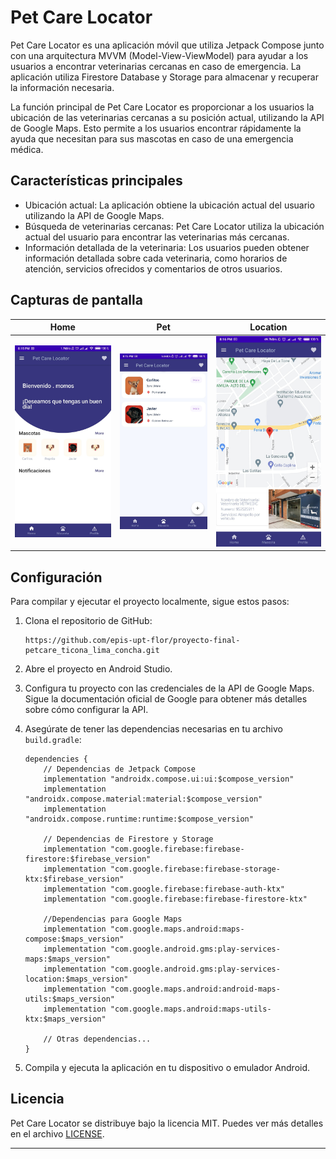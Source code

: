
# Pet Care Locator

Pet Care Locator es una aplicación móvil que utiliza Jetpack Compose junto con una arquitectura MVVM (Model-View-ViewModel) para ayudar a los usuarios a encontrar veterinarias cercanas en caso de emergencia. La aplicación utiliza Firestore Database y Storage para almacenar y recuperar la información necesaria.

La función principal de Pet Care Locator es proporcionar a los usuarios la ubicación de las veterinarias cercanas a su posición actual, utilizando la API de Google Maps. Esto permite a los usuarios encontrar rápidamente la ayuda que necesitan para sus mascotas en caso de una emergencia médica.

## Características principales

- Ubicación actual: La aplicación obtiene la ubicación actual del usuario utilizando la API de Google Maps.
- Búsqueda de veterinarias cercanas: Pet Care Locator utiliza la ubicación actual del usuario para encontrar las veterinarias más cercanas.
- Información detallada de la veterinaria: Los usuarios pueden obtener información detallada sobre cada veterinaria, como horarios de atención, servicios ofrecidos y comentarios de otros usuarios.

## Capturas de pantalla

| Home | Pet | Location |
| :------: | :------: | :------: |
| ![Descripción de la imagen](screenshots/home.jpg) | ![Descripción de la imagen](screenshots/pet.jpg) | ![Descripción de la imagen](screenshots/map_vet.jpg) |



## Configuración

Para compilar y ejecutar el proyecto localmente, sigue estos pasos:

1. Clona el repositorio de GitHub:

   ```
   https://github.com/epis-upt-flor/proyecto-final-petcare_ticona_lima_concha.git
   ```

2. Abre el proyecto en Android Studio.

3. Configura tu proyecto con las credenciales de la API de Google Maps. Sigue la documentación oficial de Google para obtener más detalles sobre cómo configurar la API.

4. Asegúrate de tener las dependencias necesarias en tu archivo `build.gradle`:

   ```
   dependencies {
       // Dependencias de Jetpack Compose
       implementation "androidx.compose.ui:ui:$compose_version"
       implementation "androidx.compose.material:material:$compose_version"
       implementation "androidx.compose.runtime:runtime:$compose_version"

       // Dependencias de Firestore y Storage
       implementation "com.google.firebase:firebase-firestore:$firebase_version"
       implementation "com.google.firebase:firebase-storage-ktx:$firebase_version"
       implementation "com.google.firebase:firebase-auth-ktx"
       implementation "com.google.firebase:firebase-firestore-ktx"

       //Dependencias para Google Maps
       implementation "com.google.maps.android:maps-compose:$maps_version"
       implementation "com.google.android.gms:play-services-maps:$maps_version"
       implementation "com.google.android.gms:play-services-location:$maps_version"
       implementation "com.google.maps.android:android-maps-utils:$maps_version"
       implementation "com.google.maps.android:maps-utils-ktx:$maps_version"

       // Otras dependencias...
   }
   ```

5. Compila y ejecuta la aplicación en tu dispositivo o emulador Android.

## Licencia

Pet Care Locator se distribuye bajo la licencia MIT. Puedes ver más detalles en el archivo [LICENSE](LICENSE).

---
